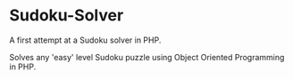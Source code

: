 # Sudoku-Solver
A first attempt at a Sudoku solver in PHP.

Solves any 'easy' level Sudoku puzzle using Object Oriented Programming in PHP.
